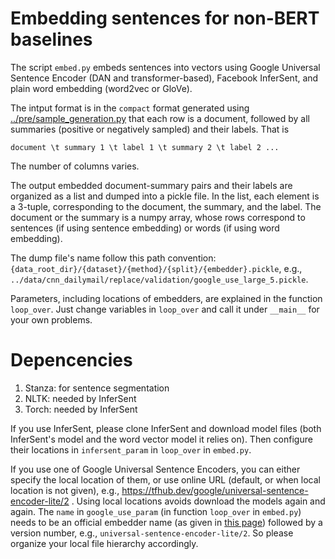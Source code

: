 # Embedding sentences for non-BERT baselines 

The script `embed.py` embeds sentences into vectors using Google Universal Sentence Encoder (DAN and transformer-based), Facebook InferSent, and plain word embedding (word2vec or GloVe). 

The intput format is in the `compact` format generated using [../pre/sample_generation.py](../pre/sample_generation.py) that each row is a document, followed by all summaries (positive or negatively sampled) and their labels. That is 
```
document \t summary 1 \t label 1 \t summary 2 \t label 2 ...
```
The number of columns varies. 

The output embedded document-summary pairs and their labels are organized as a list and dumped into a pickle file. 
In the list, each element is a 3-tuple, corresponding to the document, the summary, and the label. 
The document or the summary is a numpy array, whose rows correspond to sentences (if using sentence embedding) or words (if using word embedding). 

The dump file's name follow this path convention: `{data_root_dir}/{dataset}/{method}/{split}/{embedder}.pickle`, e.g., `../data/cnn_dailymail/replace/validation/google_use_large_5.pickle`. 

Parameters, including locations of embedders, are explained in the function `loop_over`. Just change variables in `loop_over` and call it under `__main__` for your own problems. 

# Depencencies
1. Stanza: for sentence segmentation  
2. NLTK: needed by InferSent
3. Torch: needed by InferSent

If you use InferSent, please clone InferSent and download model files (both InferSent's model and the word vector model it relies on). Then configure their locations in `infersent_param` in `loop_over` in `embed.py`. 

If you use one of Google Universal Sentence Encoders, you can either specify the local location of them, or use online URL (default, or when local location is not given), e.g., https://tfhub.dev/google/universal-sentence-encoder-lite/2 . Using local locations avoids download the models again and again. The `name` in `google_use_param` (in function `loop_over` in `embed.py`) needs to be an official embedder name (as given in [this page](https://tfhub.dev/google/collections/universal-sentence-encoder/1)) followed by a version number, e.g., `universal-sentence-encoder-lite/2`. So please organize your local file hierarchy accordingly. 